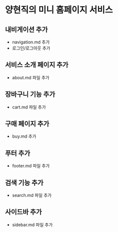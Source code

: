 # 양현직의 미니 홈페이지 서비스

## 내비게이션 추가
- navigation.md 추가
- 로그인/로그아웃 추가

## 서비스 소개 페이지 추가
- about.md 파일 추가

## 장바구니 기능 추가
- cart.md 파일 추가

## 구매 페이지 추가
- buy.md 추가

## 푸터 추가
- footer.md 파일 추가

## 검색 기능 추가
- search.md 파일 추가

## 사이드바 추가
- sidebar.md 파일 추가


